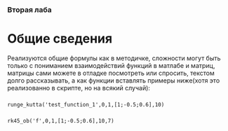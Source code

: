 ### Вторая лаба
# Общие сведения
Реализуются общие формулы как в методичке, сложности могут быть только с пониманием взаимодействий функций в матлабе и матриц, матрицы сами можете в отладке посмотреть или спросить, текстом долго рассказывать, а как функции вставлять примеры ниже(хотя это реализованно в скрипте, но на всякий случай):
###
```runge_kutta('test_function_1',0,1,[1;-0.5;0.6],10)```
###
```rk45_ob('f',0,1,[1;-0.5;0.6],10,7)```
